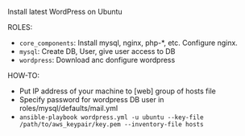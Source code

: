 Install latest WordPress on Ubuntu

ROLES:
* `core_components`: Install mysql, nginx, php-*, etc. Configure nginx. 
* `mysql`: Create DB, User, give user access to DB
* `wordpress`: Download anc donfigure wordpress

HOW-TO:
* Put IP address of your machine to [web] group of hosts file
* Specify password for wordpress DB user in roles/mysql/defaults/mail.yml
* `ansible-playbook wordpress.yml -u ubuntu --key-file /path/to/aws_keypair/key.pem --inventory-file hosts`

